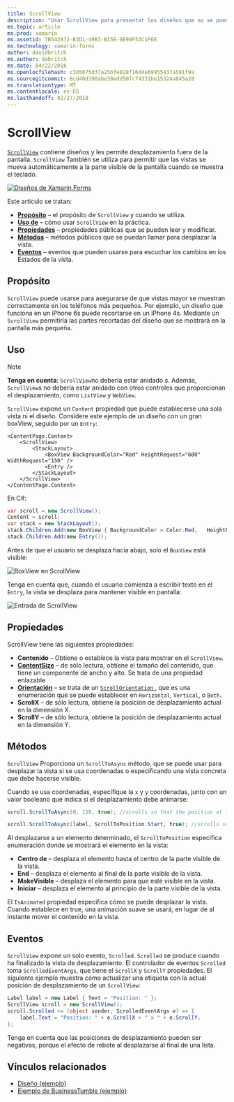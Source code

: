 ```yaml
---
title: ScrollView
description: "Usar ScrollView para presentar los diseños que no se pueden ajustar en una única pantalla y tienen contenido dejar espacio para el teclado."
ms.topic: article
ms.prod: xamarin
ms.assetid: 7B542872-B3D1-49B3-B15E-0E98F53C1F6E
ms.technology: xamarin-forms
author: davidbritch
ms.author: dabritch
ms.date: 04/22/2016
ms.openlocfilehash: c305075d37a25bfe828f16d4e69955437a591f9a
ms.sourcegitcommit: 6cd40d190abe38edd50fc74331be15324a845a28
ms.translationtype: MT
ms.contentlocale: es-ES
ms.lasthandoff: 02/27/2018
---
```

# <a name="scrollview"></a>ScrollView

[`ScrollView`](https://developer.xamarin.com/api/type/Xamarin.Forms.ScrollView/) contiene diseños y les permite desplazamiento fuera de la pantalla. `ScrollView` También se utiliza para permitir que las vistas se mueva automáticamente a la parte visible de la pantalla cuando se muestra el teclado.

[ ![](scroll-view-images/layouts-sml.png "Diseños de Xamarin.Forms")](scroll-view-images/layouts.png "diseños de Xamarin.Forms")

Este artículo se tratan:

- **[Propósito](#Purpose)**  &ndash; el propósito de `ScrollView` y cuando se utiliza.
- **[Uso de](#Usage)**  &ndash; cómo usar `ScrollView` en la práctica.
- **[Propiedades](#Properties)**  &ndash; propiedades públicas que se pueden leer y modificar.
- **[Métodos](#Methods)**  &ndash; métodos públicos que se puedan llamar para desplazar la vista.
- **[Eventos](#Events)**  &ndash; eventos que pueden usarse para escuchar los cambios en los Estados de la vista.

## <a name="purpose"></a>Propósito

`ScrollView` puede usarse para asegurarse de que vistas mayor se muestran correctamente en los teléfonos más pequeños. Por ejemplo, un diseño que funciona en un iPhone 6s puede recortarse en un iPhone 4s. Mediante un `ScrollView` permitiría las partes recortadas del diseño que se mostrará en la pantalla más pequeña.

## <a name="usage"></a>Uso

> [!NOTE]
> **Tenga en cuenta**: `ScrollView`no debería estar anidado s. Además, `ScrollView`s no debería estar anidado con otros controles que proporcionan el desplazamiento, como `ListView` y `WebView`.

`ScrollView` expone un `Content` propiedad que puede establecerse una sola vista ni el diseño. Considere este ejemplo de un diseño con un gran boxView, seguido por un `Entry`:

```xaml
<ContentPage.Content>
    <ScrollView>
        <StackLayout>
            <BoxView BackgroundColor="Red" HeightRequest="600" WidthRequest="150" />
            <Entry />
        </StackLayout>
    </ScrollView>
</ContentPage.Content>
```

En C#:

```csharp
var scroll = new ScrollView();
Content = scroll;
var stack = new StackLayout();
stack.Children.Add(new BoxView { BackgroundColor = Color.Red,   HeightRequest = 600, WidthRequest = 600 });
stack.Children.Add(new Entry());
```

Antes de que el usuario se desplaza hacia abajo, solo el `BoxView` está visible:

![](scroll-view-images/scroll-start.png "BoxView en ScrollView")

Tenga en cuenta que, cuando el usuario comienza a escribir texto en el `Entry`, la vista se desplaza para mantener visible en pantalla:

![](scroll-view-images/scroll-end.png "Entrada de ScrollView")

## <a name="properties"></a>Propiedades

ScrollView tiene las siguientes propiedades:

- **Contenido** &ndash; Obtiene o establece la vista para mostrar en el `ScrollView`.
- **[ContentSize](https://developer.xamarin.com/api/type/Xamarin.Forms.Size/)**  &ndash; de sólo lectura, obtiene el tamaño del contenido, que tiene un componente de ancho y alto. Se trata de una propiedad enlazable
- **[Orientación](https://developer.xamarin.com/api/type/Xamarin.Forms.ScrollOrientation/)**  &ndash; se trata de un [ `ScrollOrientation` ](https://developer.xamarin.com/api/type/Xamarin.Forms.ScrollOrientation/), que es una enumeración que se puede establecer en `Horizontal`, `Vertical`, o `Both`.
- **ScrollX** &ndash; de sólo lectura, obtiene la posición de desplazamiento actual en la dimensión X.
- **ScrollY** &ndash; de sólo lectura, obtiene la posición de desplazamiento actual en la dimensión Y.

## <a name="methods"></a>Métodos

`ScrollView` Proporciona un `ScrollToAsync` método, que se puede usar para desplazar la vista si se usa coordenadas o especificando una vista concreta que debe hacerse visible.

Cuando se usa coordenadas, especifique la `x` y `y` coordenadas, junto con un valor booleano que indica si el desplazamiento debe animarse:

```csharp
scroll.ScrollToAsync(0, 150, true); //scrolls so that the position at 150px from the top is visible

scroll.ScrollToAsync(label, ScrollToPosition.Start, true); //scrolls so that the label is at the start of the list
```

Al desplazarse a un elemento determinado, el `ScrollToPosition` especifica enumeración donde se mostrará el elemento en la vista:

- **Centro de** &ndash; desplaza el elemento hasta el centro de la parte visible de la vista.
- **End** &ndash; desplaza el elemento al final de la parte visible de la vista.
- **MakeVisible** &ndash; desplaza el elemento para que esté visible en la vista.
- **Iniciar** &ndash; desplaza el elemento al principio de la parte visible de la vista.

El `IsAnimated` propiedad especifica cómo se puede desplazar la vista. Cuando establece en true, una animación suave se usará, en lugar de al instante mover el contenido en la vista.

## <a name="events"></a>Eventos

`ScrollView` expone un solo evento, `Scrolled`. `Scrolled` se produce cuando ha finalizado la vista de desplazamiento. El controlador de eventos `Scrolled` toma `ScrolledEventArgs`, que tiene el `ScrollX` y `ScrollY` propiedades. El siguiente ejemplo muestra cómo actualizar una etiqueta con la actual posición de desplazamiento de un `ScrollView`:

```csharp
Label label = new Label { Text = "Position: " };
ScrollView scroll = new ScrollView();
scroll.Scrolled += (object sender, ScrolledEventArgs e) => {
    label.Text = "Position: " + e.ScrollX + " x " + e.ScrollY;
};
```

Tenga en cuenta que las posiciones de desplazamiento pueden ser negativas, porque el efecto de rebote al desplazarse al final de una lista.


## <a name="related-links"></a>Vínculos relacionados

- [Diseño (ejemplo)](https://developer.xamarin.com/samples/xamarin-forms/UserInterface/Layout/)
- [Ejemplo de BusinessTumble (ejemplo)](https://developer.xamarin.com/samples/xamarin-forms/UserInterface/BusinessTumble/)
